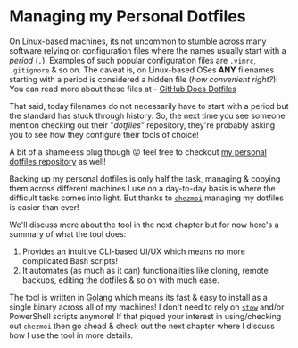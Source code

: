 # Managing my Personal Dotfiles

On Linux-based machines, its not uncommon to stumble across many software
relying on configuration files where the names usually start with a _period_
(`.`). Examples of such popular configuration files are `.vimrc`, `.gitignore` &
so on. The caveat is, on Linux-based OSes **ANY** filenames starting with a
period is considered a hidden file (_how convenient right?_)! You can read more
about these files at - [GitHub Does Dotfiles][1]

That said, today filenames do not necessarily have to start with a period but
the standard has stuck through history. So, the next time you see someone
mention checking out their "_dotfiles_" repository, they're probably asking you
to see how they configure their tools of choice!

A bit of a shameless plug though 😛 feel free to checkout [my personal dotfiles
repository][2] as well!

Backing up my personal dotfiles is only half the task, managing & copying them
across different machines I use on a day-to-day basis is where the difficult
tasks comes into light. But thanks to [`chezmoi`][3] managing my dotfiles is
easier than ever!

We'll discuss more about the tool in the next chapter but for now here's a
summary of what the tool does:

1. Provides an intuitive CLI-based UI/UX which means no more complicated Bash
   scripts!
2. It automates (as much as it can) functionalities like cloning, remote
   backups, editing the dotfiles & so on with much ease.

The tool is written in [Golang][4] which means its fast & easy to install as a
single binary across all of my machines! I don't need to rely on [`stow`][5]
and/or PowerShell scripts anymore! If that piqued your interest in
using/checking out `chezmoi` then go ahead & check out the next chapter where I
discuss how I use the tool in more details.

<!-- References: -->

[1]: http://dotfiles.github.io
[2]: https://github.com/Jarmos-san/dotfiles
[3]: https://chezmoi.io
[4]: https://go.dev
[5]: https://www.gnu.org/software/stow
